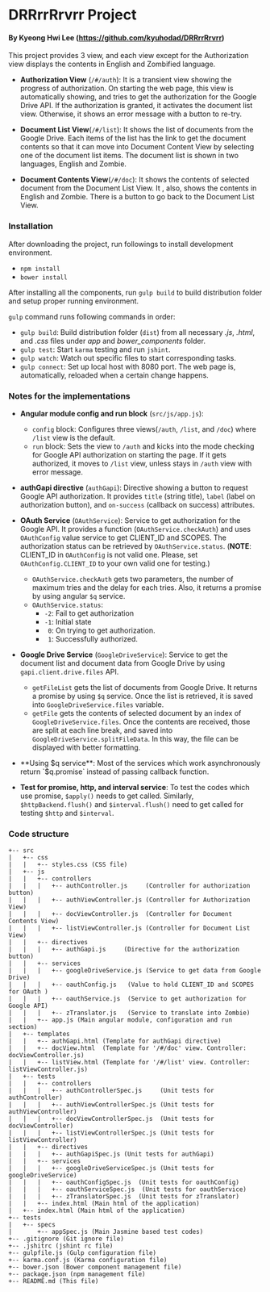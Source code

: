 # DRRrrRrvrr Project
#### By Kyeong Hwi Lee (https://github.com/kyuhodad/DRRrrRrvrr)

This project provides 3 view, and each view except for the Authorization view displays the contents in English and Zombified language.

  - **Authorization View** (`/#/auth`): It is a transient view showing the progress of authorization. On starting the web page, this view is automatically showing, and tries to get the authorization for the Google Drive API. If the authorization is granted, it activates the document list view. Otherwise, it shows an error message with a button to re-try.

  - **Document List View**(`/#/list`): It shows the list of documents from the Google Drive. Each items of the list has the link to get the document contents so that it can move into Document Content View by selecting one of the document list items. The document list is shown in two languages, English and Zombie.

  - **Document Contents View**(`/#/doc`): It shows the contents of selected document from the Document List View. It , also, shows the contents in English and Zombie. There is a button to go back to the Document List View.

### Installation
After downloading the project, run followings to install development environment.

  - `npm install`
  - `bower install`

After installing all the components, run `gulp build` to build distribution folder and setup proper running environment.

`gulp` command runs following commands in order:

  - `gulp build`: Build distribution folder (`dist`) from all necessary  *.js*, *.html*, and *.css* files under *app* and *bower_components* folder.
  - `gulp test`: Start `karma` testing and run `jshint`.
  - `gulp watch`: Watch out specific files to start corresponding tasks.
  - `gulp connect`: Set up local host with 8080 port. The web page is, automatically, reloaded when a certain change happens.

### Notes for the implementations
- **Angular module config and run block** (`src/js/app.js`):
  - `config` block: Configures three views(`/auth`, `/list`, and `/doc`) where `/list` view is the default.
  - `run` block: Sets the view to `/auth` and kicks into the mode checking for Google API authorization on starting the page. If it gets authorized, it moves to `/list` view, unless stays in `/auth` view with error message.


- **authGapi directive** (`authGapi`): Directive showing a button to request Google API authorization. It provides `title` (string title), `label` (label on authorization button), and `on-success` (callback on success) attributes.

- **OAuth Service** (`OAuthService`): Service to get authorization for the Google API. It provides a function (`OAuthService.checkAuth`) and uses `OAuthConfig` value service to get CLIENT_ID and SCOPES. The authorization status can be retrieved by `OAuthService.status`. (**NOTE**: CLIENT_ID in `OAuthConfig` is not valid one. Please, set `OAuthConfig.CLIENT_ID` to your own valid one for testing.)
  - `OAuthService.checkAuth` gets two parameters, the number of maximum tries and the delay for each tries. Also, it returns a promise by using angular `$q` service.
  - `OAuthService.status`:
    - `-2`: Fail to get authorization
    - `-1`: Initial state
    - ` 0`: On trying to get authorization.
    - ` 1`: Successfully authorized.


- **Google Drive Service** (`GoogleDriveService`): Service to get the document list and document data from Google Drive by using `gapi.client.drive.files` API.
  - `getFileList` gets the list of documents from Google Drive. It returns a promise by using `$q` service. Once the list is retrieved, it is saved into `GoogleDriveService.files` variable.
  - `getFile` gets the contents of selected document by an index of `GoogleDriveService.files`. Once the contents are received, those are split at each line break, and saved into `GoogleDriveService.splitFileData`. In this way, the file can be displayed with better formatting.

- **Using $q service**: Most of the services which work asynchronously return `$q.promise` instead of passing callback function.

- **Test for promise, http, and interval service**: To test the codes which use promise, `$apply()` needs to get called. Similarly, `$httpBackend.flush()` and `$interval.flush()` need to get called for testing `$http` and `$interval`.

### Code structure
```
+-- src
|   +-- css
|   |   +-- styles.css (CSS file)
|   +-- js
|   |   +-- controllers
|   |   |   +-- authController.js     (Controller for authorization button)
|   |   |   +-- authViewController.js (Controller for Authorization View)
|   |   |   +-- docViewController.js  (Controller for Document Contents View)
|   |   |   +-- listViewController.js (Controller for Document List View)
|   |   +-- directives
|   |   |   +-- authGapi.js     (Directive for the authorization button)
|   |   +-- services
|   |   |   +-- googleDriveService.js (Service to get data from Google Drive)
|   |   |   +-- oauthConfig.js   (Value to hold CLIENT_ID and SCOPES for OAuth )
|   |   |   +-- oauthService.js  (Service to get authorization for Google API)
|   |   |   +-- zTranslator.js   (Service to translate into Zombie)
|   |   +-- app.js (Main angular module, configuration and run section)
|   +-- templates
|   |   +-- authGapi.html (Template for authGapi directive)
|   |   +-- docView.html  (Template for '/#/doc' view. Controller: docViewController.js)
|   |   +-- listView.html (Template for '/#/list' view. Controller: listViewController.js)
|   +-- tests
|   |   +-- controllers
|   |   |   +-- authControllerSpec.js     (Unit tests for authController)
|   |   |   +-- authViewControllerSpec.js (Unit tests for authViewController)
|   |   |   +-- docViewControllerSpec.js  (Unit tests for docViewController)
|   |   |   +-- listViewControllerSpec.js (Unit tests for listViewController)
|   |   +-- directives
|   |   |   +-- authGapiSpec.js (Unit tests for authGapi)
|   |   +-- services
|   |   |   +-- googleDriveServiceSpec.js (Unit tests for googleDriveService)
|   |   |   +-- oauthConfigSpec.js  (Unit tests for oauthConfig)
|   |   |   +-- oauthServiceSpec.js  (Unit tests for oauthService)
|   |   |   +-- zTranslatorSpec.js  (Unit tests for zTranslator)
|   |   +-- index.html (Main html of the application)
|   +-- index.html (Main html of the application)
+-- tests
|   +-- specs
|       +-- appSpec.js (Main Jasmine based test codes)
+-- .gitignore (Git ignore file)
+-- .jshitrc (jshint rc file)
+-- gulpfile.js (Gulp configuration file)
+-- karma.conf.js (Karma configuration file)
+-- bower.json (Bower component management file)
+-- package.json (npm management file)
+-- README.md (This file)
```
